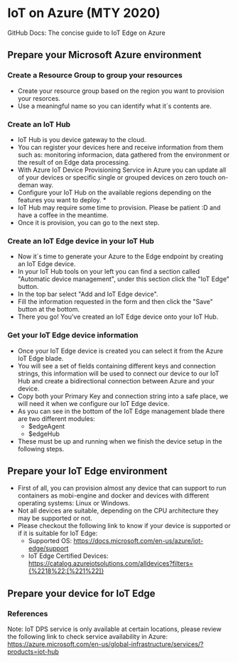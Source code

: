 # IoT on Azure (MTY 2020)

GitHub Docs: The concise guide to IoT Edge on Azure

## Prepare your Microsoft Azure environment

### Create a Resource Group to group your resources

* Create your resource group based on the region you want to provision your resorces.
* Use a meaningful name so you can identify what it´s contents are.

### Create an IoT Hub

* IoT Hub is you device gateway to the cloud.
* You can register your devices here and receive information from them such as: monitoring informacion, data gathered from the environment or the result of on Edge data processing.
* With Azure IoT Device Provisioning Service in Azure you can update all of your devices or specific single or grouped devices on zero touch on-deman way.
* Configure your IoT Hub on the available regions depending on the features you want to deploy. *
* IoT Hub may require some time to provision. Please be patient :D and have a coffee in the meantime.
* Once it is provision, you can go to the next step.

### Create an IoT Edge device in your IoT Hub

* Now it´s time to generate your Azure to the Edge endpoint by creating an IoT Edge device.
* In your IoT Hub tools on your left you can find a section called "Automatic device management", under this section click the "IoT Edge" button.
* In the top bar select "Add and IoT Edge device".
* Fill the information requested in the form and then click the "Save" button at the bottom.
* There you go! You've created an IoT Edge device onto your IoT Hub.

### Get your IoT Edge device information

* Once your IoT Edge device is created you can select it from the Azure IoT Edge blade.
* You will see a set of fields containing different keys and connection strings, this information will be used to connect our device to our IoT Hub and create a bidirectional connection between Azure and your device.
* Copy both your Primary Key and connection string into a safe place, we will need it when we configure our IoT Edge device.
* As you can see in the bottom of the IoT Edge management blade there are two different modules: 
    * $edgeAgent
    * $edgeHub
* These must be up and running when we finish the device setup in the following steps.

## Prepare your IoT Edge environment

* First of all, you can provision almost any device that can support to run containers as mobi-engine and docker and devices with different operating systems: Linux or Windows.
* Not all devices are suitable, depending on the CPU architecture they may be supported or not.
* Please checkout the following link to know if your device is supported or if it is suitable for IoT Edge: 
    * Supported OS: https://docs.microsoft.com/en-us/azure/iot-edge/support
    * IoT Edge Certified Devices: https://catalog.azureiotsolutions.com/alldevices?filters={%2218%22:[%221%22]}

## Prepare your device for IoT Edge

### References

Note: IoT DPS service is only available at certain locations, please review the following link to check service availability in Azure:
https://azure.microsoft.com/en-us/global-infrastructure/services/?products=iot-hub